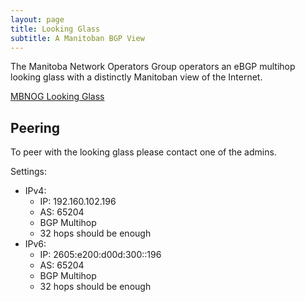 ```yaml
---
layout: page
title: Looking Glass
subtitle: A Manitoban BGP View
---
```


The Manitoba Network Operators Group operators an eBGP multihop looking glass with a distinctly Manitoban view of the Internet.

[MBNOG Looking Glass](https://lg.mbnog.net/)

## Peering

To peer with the looking glass please contact one of the admins.

Settings:

- IPv4:
  - IP: 192.160.102.196
  - AS: 65204
  - BGP Multihop
  - 32 hops should be enough
- IPv6:
  - IP: 2605:e200:d00d:300::196
  - AS: 65204
  - BGP Multihop
  - 32 hops should be enough

